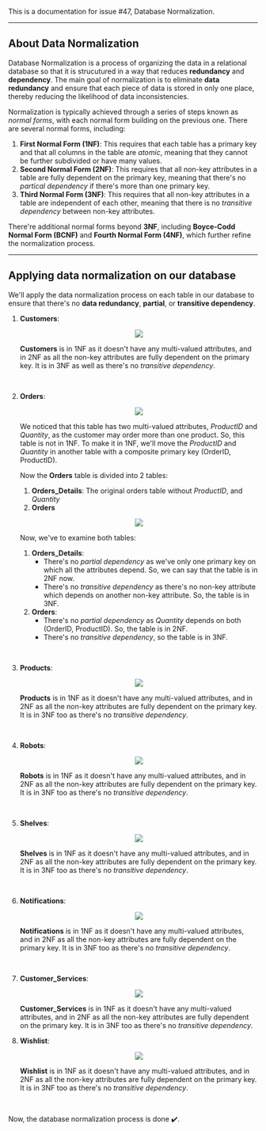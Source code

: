 This is a documentation for issue #47, Database Normalization.

<hr>

## About Data Normalization ##

Database Normalization is a process of organizing the data in a relational database so that it is strucutured in a way that reduces __redundancy__ and __dependency__. The main goal of normalization is to eliminate __data redundancy__ and ensure that each piece of data is stored in only one place, thereby reducing the likelihood of data inconsistencies.

Normalization is typically achieved through a series of steps known as _normal forms_, with each normal form building on the previous one. There are several normal forms, including:
1. __First Normal Form (1NF)__: This requires that each table has a primary key and that all columns in the table are _atomic_, meaning that they cannot be further subdivided or have many values.
2. __Second Normal Form (2NF)__: This requires that all non-key attributes in a table are fully dependent on the primary key, meaning that there's no _partical dependency_ if there's more than one primary key.
3. __Third Normal Form (3NF)__: This requires that all non-key attributes in a table are independent of each other, meaning that there is no _transitive dependency_ between non-key attributes.

There're additional normal forms beyond __3NF__, including __Boyce-Codd Normal Form (BCNF)__ and __Fourth Normal Form (4NF)__, which further refine the normalization process.

<hr>

## Applying data normalization on our database ##

We'll apply the data normalization process on each table in our database to ensure that there's no __data redundancy__, __partial__, or __transitive dependency__.

1. __Customers__:

   <p align="center">
   <img src="https://user-images.githubusercontent.com/70551007/234450273-1faee369-d9ef-462e-95d1-4f47fdc3411d.png">
   </p>

   __Customers__ is in 1NF as it doesn't have any multi-valued attributes, and in 2NF as all the non-key attributes are fully dependent on the primary key. It is in 3NF as well as there's no _transitive dependency_.

<br>

2. __Orders__:
 
   <p align="center">
   <img src="https://user-images.githubusercontent.com/70551007/234450319-2302613a-398f-44af-9570-0a1d1f4cfcbf.png">
   </p>

   We noticed that this table has two multi-valued attributes, _ProductID_ and _Quantity_, as the customer may order more than one product.
   So, this table is not in 1NF. To make it in 1NF, we'll move the _ProductID_ and _Quantity_ in another table with a composite primary key (OrderID, ProductID).

   Now the __Orders__ table is divided into 2 tables:
   1. __Orders_Details__: The original orders table without _ProductID_, and _Quantity_
   2. __Orders__

   <p align="center">
   <img src="https://user-images.githubusercontent.com/70551007/234450356-17b4aed3-2558-4bb6-87e4-283dd1ec1f95.png">
   </p>

   Now, we've to examine both tables:
   1. __Orders_Details__:
      - There's no _partial dependency_ as we've only one primary key on which all the attributes depend. So, we can say that the table is in 2NF now.         
      - There's no _transitive dependency_ as there's no non-key attribute which depends on another non-key attribute. So, the table is in 3NF.
   2. __Orders__:
      - There's no _partial dependency_ as _Quantity_ depends on both (OrderID, ProductID). So, the table is in 2NF.
      - There's no _transitive dependency_, so the table is in 3NF.

<br>

3. __Products__:
    
   <p align="center">
   <img src="https://user-images.githubusercontent.com/70551007/234450409-ca3b657c-9447-4225-b878-018671541217.png">
   </p>

   __Products__ is in 1NF as it doesn't have any multi-valued attributes, and in 2NF as all the non-key attributes are fully dependent on the primary key. It is in 3NF too as there's no _transitive dependency_.

<br>

4. __Robots__:
 
   <p align="center">
   <img src="https://user-images.githubusercontent.com/70551007/234450447-e1153df5-4f29-4c5d-91de-08b537c5c5fc.png">
   </p>

   __Robots__ is in 1NF as it doesn't have any multi-valued attributes, and in 2NF as all the non-key attributes are fully dependent on the primary key. It is in 3NF too as there's no _transitive dependency_.

<br>

5. __Shelves__:

   <p align="center">
   <img src="https://user-images.githubusercontent.com/70551007/234450489-b99f3c0c-1764-451a-bb33-cc9822cece83.png">
   </p>

   __Shelves__ is in 1NF as it doesn't have any multi-valued attributes, and in 2NF as all the non-key attributes are fully dependent on the primary key. It is in 3NF too as there's no _transitive dependency_.

<br>

6. __Notifications__:
 
   <p align="center">
   <img src="https://user-images.githubusercontent.com/70551007/234450584-90067926-ca22-46cb-965a-d12513139559.png">
   </p>

   __Notifications__ is in 1NF as it doesn't have any multi-valued attributes, and in 2NF as all the non-key attributes are fully dependent on the primary key. It is in 3NF too as there's no _transitive dependency_.

<br>

7. __Customer_Services__:
 
   <p align="center">
   <img src="https://user-images.githubusercontent.com/70551007/234450653-61a7d1e2-eed0-4d4c-9f82-f20c3c4208a4.png">
   </p>

   __Customer_Services__ is in 1NF as it doesn't have any multi-valued attributes, and in 2NF as all the non-key attributes are fully dependent on the primary key. It is in 3NF too as there's no _transitive dependency_.

8. __Wishlist__:

   <p align="center">
   <img src="https://user-images.githubusercontent.com/70551007/234450697-1415f449-4d44-46ac-bb65-2e6275e5d572.png">
   </p>

   __Wishlist__ is in 1NF as it doesn't have any multi-valued attributes, and in 2NF as all the non-key attributes are fully dependent on the primary key. It is in 3NF too as there's no _transitive dependency_.

<br>

Now, the database normalization process is done :heavy_check_mark:.

